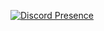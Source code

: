 [![Discord Presence](https://lanyard-profile-readme.vercel.app/api/794674523696791612)](https://discord.com/users/794674523696791612)
